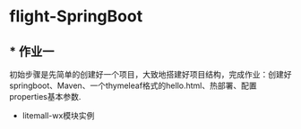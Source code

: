 # flight-SpringBoot

##  * 作业一
初始步骤是先简单的创建好一个项目，大致地搭建好项目结构，完成作业：创建好springboot、Maven、一个thymeleaf格式的hello.html、热部署、配置properties基本参数.
* litemall-wx模块实例
